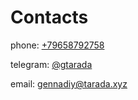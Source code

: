 # Contacts

phone: [+79658792758](tel:+79658792758)

telegram: [@gtarada](https://t.me/gtarada)

email: [gennadiy@tarada.xyz](mailto:gennadiy@tarada.xyz)
